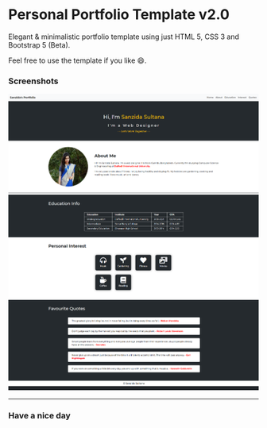 # Personal Portfolio Template v2.0

Elegant &amp; minimalistic portfolio template using just HTML 5, CSS 3 and Bootstrap 5 (Beta).

Feel free to use the template if you like :smile:.

### Screenshots

![Screenshot 1](https://raw.githubusercontent.com/DevRezaur/Portfolio-Template-v2.0/main/Screenshots/SS1.PNG)
![Screenshot 2](https://raw.githubusercontent.com/DevRezaur/Portfolio-Template-v2.0/main/Screenshots/SS2.PNG)
![Screenshot 3](https://raw.githubusercontent.com/DevRezaur/Portfolio-Template-v2.0/main/Screenshots/SS3.PNG)

---

### Have a nice day
